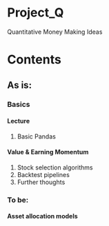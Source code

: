 # Project_Q
Quantitative Money Making Ideas

# Contents 
## As is:

### Basics
#### Lecture 
1. Basic Pandas

#### Value & Earning Momentum
1. Stock selection algorithms
2. Backtest pipelines
3. Further thoughts

### To be:
#### Asset allocation models
####  
